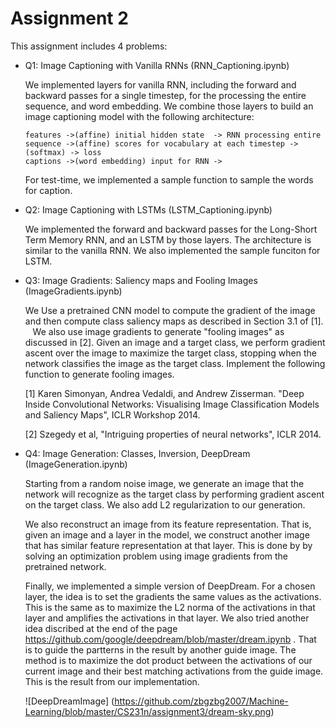 # Assignment 2

This assignment includes 4 problems:

- Q1: Image Captioning with Vanilla RNNs (RNN_Captioning.ipynb)

  We implemented layers for vanilla RNN, including the forward and backward passes for a single timestep, for the processing the 
  entire sequence, and word embedding. We combine those layers to build an image captioning model with the following architecture:
  ```
  features ->(affine) initial hidden state  -> RNN processing entire sequence ->(affine) scores for vocabulary at each timestep ->(softmax) -> loss 
  captions ->(word embedding) input for RNN ->
  ```
  For test-time, we implemented a sample function to sample the words for caption.
  
- Q2: Image Captioning with LSTMs (LSTM_Captioning.ipynb)

  We implemented the forward and backward passes for the Long-Short Term Memory RNN, and an LSTM by those layers. The architecture
  is similar to the vanilla RNN. We also implemented the sample funciton for LSTM.

- Q3: Image Gradients: Saliency maps and Fooling Images (ImageGradients.ipynb)

  We Use a pretrained CNN model to compute the gradient of the image and then compute class saliency maps as described in
  Section 3.1 of [1].
  
  We also use image gradients to generate "fooling images" as discussed in [2]. Given an image and a target class, 
  we perform gradient ascent over the image to maximize the target class, stopping when the network classifies 
  the image as the target class. Implement the following function to generate fooling images.
  
  [1] Karen Simonyan, Andrea Vedaldi, and Andrew Zisserman. "Deep Inside Convolutional Networks: Visualising Image
  Classification Models and Saliency Maps", ICLR Workshop 2014.
  
  [2] Szegedy et al, "Intriguing properties of neural networks", ICLR 2014.
  
- Q4: Image Generation: Classes, Inversion, DeepDream (ImageGeneration.ipynb)

  Starting from a random noise image, we generate an image that the network will recognize as the target class by 
  performing gradient ascent on the target class. We also add L2 regularization to our generation. 
  
  We also reconstruct an image from its feature representation. That is, given an image and a layer in the model, we construct 
  another image that has similar feature representation at that layer. This is done by by solving an optimization problem 
  using image gradients from the pretrained network. 

  Finally, we implemented a simple version of DeepDream. For a chosen layer, the idea is to set the gradients the same values
  as the activations. This is the same as to maximize the L2 norma of the activations in that layer and amplifies the
  activations in that layer. 
  We also tried another idea discribed at the end of the page https://github.com/google/deepdream/blob/master/dream.ipynb .
  That is to guide the partterns in the result by another guide image. The method is to maximize the dot product between the 
  activations of our current image and their best matching activations from the guide image. This is the result from our 
  implementation.
  
  ![DeepDreamImage]
  (https://github.com/zbgzbg2007/Machine-Learning/blob/master/CS231n/assignment3/dream-sky.png)
